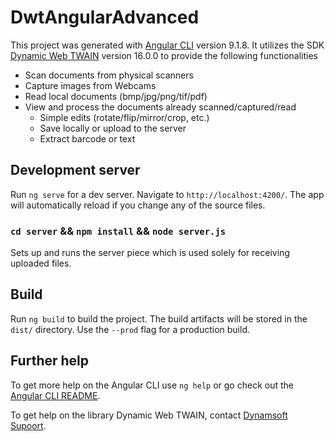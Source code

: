 # DwtAngularAdvanced

This project was generated with [Angular CLI](https://github.com/angular/angular-cli) version 9.1.8. It utilizes the SDK [Dynamic Web TWAIN](https://www.dynamsoft.com/Products/WebTWAIN_Overview.aspx) version 16.0.0 to provide the following functionalities

* Scan documents from physical scanners
* Capture images from Webcams
* Read local documents (bmp/jpg/png/tif/pdf)
* View and process the documents already scanned/captured/read
    * Simple edits (rotate/flip/mirror/crop, etc.)
    * Save locally or upload to the server
    * Extract barcode or text

## Development server

Run `ng serve` for a dev server. Navigate to `http://localhost:4200/`. The app will automatically reload if you change any of the source files.

### `cd server` && `npm install` && `node server.js`

Sets up and runs the server piece which is used solely for receiving uploaded files.

## Build

Run `ng build` to build the project. The build artifacts will be stored in the `dist/` directory. Use the `--prod` flag for a production build.

## Further help

To get more help on the Angular CLI use `ng help` or go check out the [Angular CLI README](https://github.com/angular/angular-cli/blob/master/README.md).

To get help on the library Dynamic Web TWAIN, contact [Dynamsoft Supoort](https://www.dynamsoft.com/Company/Contact.aspx).

